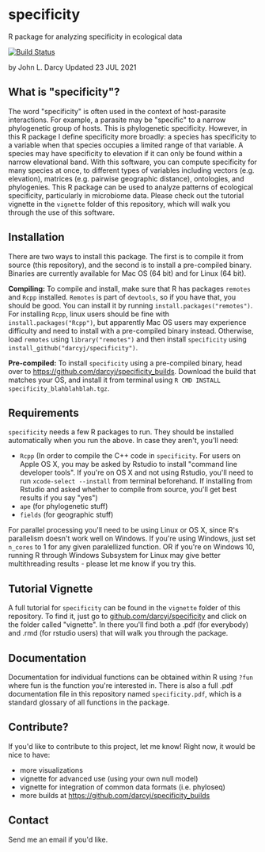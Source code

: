 # specificity
R package for analyzing specificity in ecological data

[![Build Status](https://travis-ci.com/darcyj/specificity.svg?branch=master)](https://travis-ci.com/darcyj/specificity)


by John L. Darcy
Updated 23 JUL 2021

## What is "specificity"?
The word "specificity" is often used in the context of host-parasite interactions. For example, a parasite may be "specific" to a narrow phylogenetic group of hosts. This is phylogenetic specificity. However, in this R package I define specificity more broadly: a species has specificity to a variable when that species occupies a limited range of that variable. A species may have specificity to elevation if it can only be found within a narrow elevational band. With this software, you can compute specificity for many species at once, to different types of variables including vectors (e.g. elevation), matrices (e.g. pairwise geographic distance), ontologies, and phylogenies. This R package can be used to analyze patterns of ecological specificity, particularly in microbiome data. Please check out the tutorial vignette in the `vignette` folder of this repository, which will walk you through the use of this software. 

## Installation
There are two ways to install this package. The first is to compile it from source (this repository), and the second is to install a pre-compiled binary. Binaries are currently available for Mac OS (64 bit) and for Linux (64 bit).

**Compiling:** To compile and install, make sure that R has packages `remotes` and `Rcpp` installed. `Remotes` is part of `devtools`, so if you have that, you should be good. You can install it by running `install.packages("remotes")`. For installing `Rcpp`, linux users should be fine with `install.packages("Rcpp")`, but apparently Mac OS users may experience difficulty and need to install with a pre-compiled binary instead. Otherwise, load `remotes` using `library("remotes")` and then install `specificity` using `install_github("darcyj/specificity")`. 

**Pre-compiled:** To install `specificity` using a pre-compiled binary, head over to https://github.com/darcyj/specificity_builds. Download the build that matches your OS, and install it from terminal using `R CMD INSTALL specificity_blahblahblah.tgz`.

## Requirements
`specificity` needs a few R packages to run. They should be installed automatically when you run the above. In case they aren't, you'll need:
* `Rcpp` (In order to compile the C++ code in `specificity`. For users on Apple OS X, you may be asked by Rstudio to install "command line developer tools". If you're on OS X and not using Rstudio, you'll need to run `xcode-select --install` from terminal beforehand. If installing from Rstudio and asked whether to compile from source, you'll get best results if you say "yes")
* `ape` (for phylogenetic stuff)
* `fields` (for geographic stuff)

For parallel processing you'll need to be using Linux or OS X, since R's parallelism doesn't work well on Windows. If you're using Windows, just set `n_cores` to 1 for any given paralellized function. OR if you're on Windows 10, running R through Windows Subsystem for Linux may give better multithreading results - please let me know if you try this.

## Tutorial Vignette
A full tutorial for `specificity` can be found in the `vignette` folder of this repository. To find it, just go to [github.com/darcyj/specificity](https://github.com/darcyj/specificity) and click on the folder called "vignette". In there you'll find both a .pdf (for everybody) and .rmd (for rstudio users) that will walk you through the package.

## Documentation
Documentation for individual functions can be obtained within R using `?fun` where fun is the function you're interested in. There is also a full .pdf documentation file in this repository named `specificity.pdf`, which is a standard glossary of all functions in the package.

## Contribute?
If you'd like to contribute to this project, let me know! Right now, it would be nice to have:
* more visualizations
* vignette for advanced use (using your own null model)
* vignette for integration of common data formats (i.e. phyloseq)
* more builds at https://github.com/darcyj/specificity_builds

## Contact
Send me an email if you'd like.